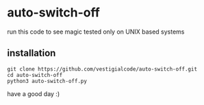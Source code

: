 # auto-switch-off
run this code to see magic
tested only on UNIX based systems
## installation
```shell
git clone https://github.com/vestigialcode/auto-switch-off.git
cd auto-switch-off
python3 auto-switch-off.py
```
have a good day :)

